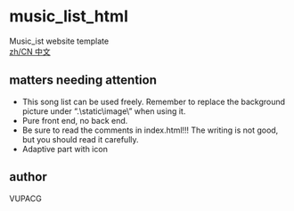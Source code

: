 # music_list_html  
Music_ist website template  
[zh/CN  中文](./zh/readme.md)
## matters needing attention
- This song list can be used freely. Remember to replace the background picture under “.\static\image\” when using it.
- Pure front end, no back end.
- Be sure to read the comments in index.html!!! The writing is not good, but you should read it carefully.
- Adaptive part with icon
## author
VUPACG
